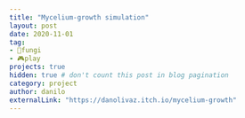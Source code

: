 ```yaml
---
title: "Mycelium-growth simulation"
layout: post
date: 2020-11-01
tag:
- 🍄fungi
- 🎮play
projects: true
hidden: true # don't count this post in blog pagination
category: project
author: danilo
externalLink: "https://danolivaz.itch.io/mycelium-growth"
---
```

